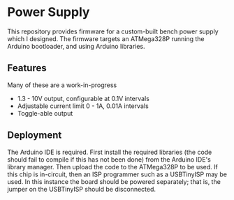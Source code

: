 # Power Supply

This repository provides firmware for a custom-built bench power supply which I designed. The firmware targets an ATMega328P running the Arduino bootloader, and using Arduino libraries. 

## Features
Many of these are a work-in-progress
- 1.3 - 10V output, configurable at 0.1V intervals
- Adjustable current limit 0 - 1A, 0.01A intervals
- Toggle-able output

## Deployment
The Arduino IDE is required. First install the required libraries (the code should fail to compile if this has not been done) from the Arduino IDE's library manager. Then upload the code to the ATMega328P to be used. If this chip is in-circuit, then an ISP programmer such as a USBTinyISP may be used. In this instance the board should be powered separately; that is, the jumper on the USBTinyISP should be disconnected.